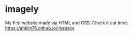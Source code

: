 # imagely
My first website made via HTML and CSS. Check it out here: https://ahkim76.github.io/imagely/ 

